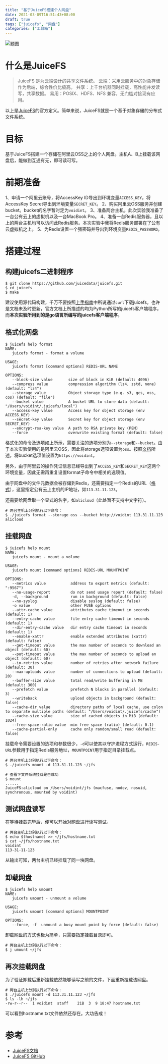 ```yaml
---
title: "基于JuiceFS搭建个人网盘"
date: 2021-03-09T16:51:43+08:00
draft: true
tags: ["juicefs", "网盘"]
categories: ["工具箱"]
---
```


![题图](https://voidint.github.io/tool/juicefs.png)

# 什么是JuiceFS
> JuiceFS 是为云端设计的共享文件系统。
>     云端：采用云服务中的对象存储作为后端，综合性价比极高。
>     共享：上千台机器同时挂载，高性能并发读写，共享数据。
>     易用：POSIX、HDFS、NFS 兼容，无门槛对接现有应用。

以上是[JuiceFS](https://juicefs.com/)的官方定义。简单来说，JuiceFS就是一个基于对象存储的分布式文件系统。


# 目标
基于JuiceFS搭建一个存储在阿里云OSS之上的个人网盘。主机A、B上挂载该网盘后，能做到互通有无，即可读可写。

# 前期准备
1、申请一个阿里云账号，将AccessKey ID导出到环境变量`ACCESS_KEY`，将AccessKey Secret导出到环境变量`SECRET_KEY`。
2、购买阿里云OSS服务并创建bucket。bucket的名字暂时定为`voidint`。
3、准备两台主机。此次实验我准备了一台公有云上的虚拟机以及一台MacBook Pro。
4、准备一台Redis服务器，且以上的两台主机均可以访问此Redis服务。本次实验中我将Redis服务部署在了公有云虚拟机之上。
5、为Redis设置一个强密码并导出到环境变量`REDIS_PASSWORD`。

# 搭建过程
## 构建juicefs二进制程序
```shell
$ git clone https://github.com/juicedata/juicefs.git
$ cd juicefs 
$ make
```

建议使用源代码构建，千万不要按照[上手指南](https://juicefs.com/docs/zh/getting_started.html)中所说通过`curl`下载juicefs。也许是文档未及时更新，官方文档上所描述的均为Python所写的juicefs客户端程序，而**本次实验所用到的是go语言所编写的juicefs客户端程序**。

## 格式化网盘
```shell
$ juicefs help format
NAME:
   juicefs format - format a volume

USAGE:
   juicefs format [command options] REDIS-URL NAME

OPTIONS:
   --block-size value       size of block in KiB (default: 4096)
   --compress value         compression algorithm (lz4, zstd, none) (default: "lz4")
   --storage value          Object storage type (e.g. s3, gcs, oss, cos) (default: "file")
   --bucket value           A bucket URL to store data (default: "/Users/voidint/.juicefs/local")
   --access-key value       Access key for object storage (env ACCESS_KEY)
   --secret-key value       Secret key for object storage (env SECRET_KEY)
   --encrypt-rsa-key value  A path to RSA private key (PEM)
   --force                  overwrite existing format (default: false)
```

格式化的命令及选项如上所示，需要关注的选项分别为`--storage`和`--bucket`。由于本次实验使用的是阿里云OSS，因此将storage选项设置为`oss`。按照[文档](https://github.com/juicedata/juicefs/blob/main/docs/en/how_to_setup_object_storage.md#alibaba-cloud-object-storage-service)所述，将bucket选项值设置为`https://voidint`。

另外，由于阿里云的操作凭证信息已经导出到了`ACCESS_KEY`和`SECRET_KEY`这两个环境变量，因此无需再重复设置format子命令中相关的选项值。

由于网盘中的文件元数据会被存储到Redis，还需要指定一个Redis的URL（[格式](https://pkg.go.dev/github.com/go-redis/redis#ParseURL)），这里指定公有云上主机的IP地址，如`113.31.11.123`。

还需要给网盘取一个显式的名字，如`alicloud`（此处暂不支持中文字符）。


```shell
# 两台主机上分别执行以下命令：
$ ./juicefs format --storage oss --bucket http://voidint 113.31.11.123 alicloud
```


## 挂载网盘
```shell
$ juicefs help mount
NAME:
   juicefs mount - mount a volume

USAGE:
   juicefs mount [command options] REDIS-URL MOUNTPOINT

OPTIONS:
   --metrics value           address to export metrics (default: ":9567")
   --no-usage-report         do not send usage report (default: false)
   -d, --background          run in background (default: false)
   --no-syslog               disable syslog (default: false)
   -o value                  other FUSE options
   --attr-cache value        attributes cache timeout in seconds (default: 1)
   --entry-cache value       file entry cache timeout in seconds (default: 1)
   --dir-entry-cache value   dir entry cache timeout in seconds (default: 1)
   --enable-xattr            enable extended attributes (xattr) (default: false)
   --get-timeout value       the max number of seconds to download an object (default: 60)
   --put-timeout value       the max number of seconds to upload an object (default: 60)
   --io-retries value        number of retries after network failure (default: 30)
   --max-uploads value       number of connections to upload (default: 20)
   --buffer-size value       total read/write buffering in MB (default: 300)
   --prefetch value          prefetch N blocks in parallel (default: 3)
   --writeback               upload objects in background (default: false)
   --cache-dir value         directory paths of local cache, use colon to separate multiple paths (default: "/Users/voidint/.juicefs/cache")
   --cache-size value        size of cached objects in MiB (default: 1024)
   --free-space-ratio value  min free space (ratio) (default: 0.1)
   --cache-partial-only      cache only random/small read (default: false)
```

挂载命令需要设置的选项和参数很少，`-d`可以使其以守护进程方式运行，`REDIS-URL`参数用于指定Redis服务地址，`MOUNTPOINT`用于指定目录挂载点。

```shell
# 两台主机上分别执行以下命令：
$ ./juicefs mount -d 113.31.11.123 ~/jfs

# 查看下文件系统挂载是否成功
$ mount
......
JuiceFS:alicloud on /Users/voidint/jfs (macfuse, nodev, nosuid, synchronous, mounted by voidint)
```

## 测试网盘读写
在等待挂载完毕后，便可以开始对网盘进行读写测试。

```shell
# 两台主机上分别执行以下命令：
$ echo $(hostname) >> ~/jfs/hostname.txt
$ cat ~/jfs/hostname.txt
voidint
113-31-11-123
```

从输出可知，两台主机已经挂载了同一块网盘。

## 卸载网盘
```shell
$ juicefs help umount
NAME:
   juicefs umount - unmount a volume

USAGE:
   juicefs umount [command options] MOUNTPOINT

OPTIONS:
   --force, -f  unmount a busy mount point by force (default: false)
```

卸载网盘的方式也极为简单，只需要指定挂载目录即可。

```shell
# 两台主机上分别执行以下命令：
$ j umount ~/jfs
```

## 再次挂载网盘
为了验证卸载后重新挂载依然能够读写之前的文件，下面重新挂载该网盘。

```shell
# 两台主机上分别执行以下命令：
$ ./juicefs mount -d 113.31.11.123 ~/jfs
$ ls -lh ~/jfs
-rw-r--r--  1 voidint  staff    21B  3  9 18:47 hostname.txt
```

可以看到hostname.txt文件依然还存在。大功告成！


# 参考
- [JuiceFS文档](https://juicefs.com/docs/zh/intro.html)
- [JuiceFS GitHub](https://github.com/juicedata/juicefs)
